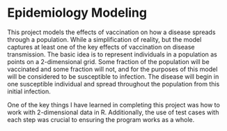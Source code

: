 # Epidemiology Modeling
This project models the effects of vaccination on how a disease spreads through a population. While a simplification of reality, but the model captures at least one of the key effects of vaccination on disease transmission. The basic idea is to represent individuals in a population as points on a 2-dimensional grid. Some fraction of the population will be vaccinated and some fraction will not, and for the purposes of this model will be considered to be susceptible to infection. The disease will begin in one susceptible individual and spread throughout the population from this initial infection. 

One of the key things I have learned in completing this project was how to work with 2-dimensional data in R. Additionally, the use of test cases with each step was crucial to ensuring the program works as a whole.

